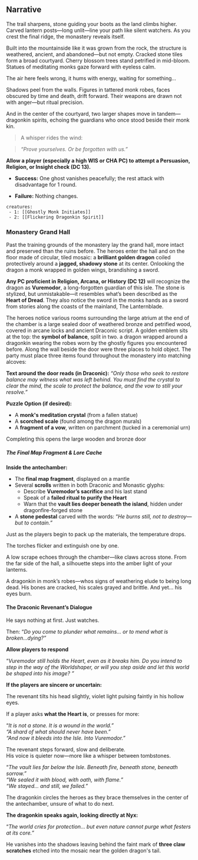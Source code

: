 ## Narrative
The trail sharpens, stone guiding your boots as the land climbs higher. Carved lantern posts—long unlit—line your path like silent watchers. As you crest the final ridge, the monastery reveals itself.

Built into the mountainside like it was grown from the rock, the structure is weathered, ancient, and abandoned—but not empty. Cracked stone tiles form a broad courtyard. Cherry blossom trees stand petrified in mid-bloom. Statues of meditating monks gaze forward with eyeless calm.

The air here feels wrong, it hums with energy, waiting for something...

Shadows peel from the walls. Figures in tattered monk robes, faces obscured by time and death, drift forward. Their weapons are drawn not with anger—but ritual precision.

And in the center of the courtyard, two larger shapes move in tandem—dragonkin spirits, echoing the guardians who once stood beside their monk kin.

> A whisper rides the wind:

> _“Prove yourselves. Or be forgotten with us.”_

**Allow a player (especially a high WIS or CHA PC) to attempt a Persuasion, Religion, or Insight check (DC 13).**

- **Success:** One ghost vanishes peacefully; the rest attack with disadvantage for 1 round.
    
- **Failure:** Nothing changes.

```encounter
creatures:
 - 1: [[Ghostly Monk Initiates]]
 - 2: [[Flickering Dragonkin Spirit]]
```

### Monastery Grand Hall
Past the training grounds of the monastery lay the grand hall, more intact and preserved than the ruins before. The heroes enter the hall and on the floor made of circular, tiled mosaic: a **brilliant golden dragon** coiled protectively around a **jagged, shadowy stone** at its center. Onlooking the dragon a monk wrapped in golden wings, brandishing a sword.

**Any PC proficient in Religion, Arcana, or History (DC 12)** will recognize the dragon as **Vuremodor**, a long-forgotten guardian of this isle. The stone is stylized, but unmistakable—it resembles what’s been described as the **Heart of Dread**. They also notice the sword in the monks hands as a sword from stories along the coasts of the mainland, The Lanternblade.

The heroes notice various rooms surrounding the large atrium at the end of the chamber is a large sealed door of weathered bronze and petrified wood, covered in arcane locks and ancient Draconic script. A golden emblem sits at the top: the **symbol of balance**, split in two. a dragon wrapped around a dragonkin wearing the robes worn by the ghostly figures you encountered before. Along the wall beside the door were three places to hold object. The party must place three items found throughout the monastery into matching alcoves:

**Text around the door reads (in Draconic):**
_“Only those who seek to restore balance may witness what was left behind. You must find the crystal to clear the mind, the scale to protect the balance, and the vow to still your resolve.”_

**Puzzle Option (if desired):**
- A **monk's meditation crystal** (from a fallen statue)
- A **scorched scale** (found among the dragon murals)
- A **fragment of a vow**, written on parchment (tucked in a ceremonial urn)

Completing this opens the large wooden and bronze door

##### The Final Map Fragment & Lore Cache

**Inside the antechamber:**

- The **final map fragment**, displayed on a mantle
- Several **scrolls** written in both Draconic and Monastic glyphs:
    - Describe **Vuremodor’s sacrifice** and his last stand
    - Speak of a **failed ritual to purify the Heart**
    - Warn that the **vault lies deeper beneath the island**, hidden under dragonfire-forged stone
- A **stone pedestal** carved with the words:
“_He burns still, not to destroy—but to contain.”_

Just as the players begin to pack up the materials, the temperature drops.

The torches flicker and extinguish one by one.

A low scrape echoes through the chamber—like claws across stone. From the far side of the hall, a silhouette steps into the amber light of your lanterns.

A dragonkin in monk’s robes—whos signs of weathering elude to being long dead. His bones are cracked, his scales grayed and brittle. And yet... his eyes burn.

  

#### The Draconic Revenant’s Dialogue

He says nothing at first. Just watches.

Then:
“_Do you come to plunder what remains... or to mend what is broken...dying?”_

**Allow players to respond**

“_Vuremodor still holds the Heart, even as it breaks him. Do you intend to step in the way of the Worldshaper, or will you step aside and let this world be shaped into his image? ”_

**If the players are sincere or uncertain:**

The revenant tilts his head slightly, violet light pulsing faintly in his hollow eyes.

If a player asks **what the Heart is**, or presses for more:

“_It is not a stone. It is a wound in the world.”_  
_“A shard of what should never have been.”_  
_“And now it bleeds into the Isle. Into Vuremodor.”_

The revenant steps forward, slow and deliberate.  
His voice is quieter now—more like a whisper between tombstones.

“_The vault lies far below the Isle. Beneath fire, beneath stone, beneath sorrow.”  
“We sealed it with blood, with oath, with flame.”  
“We stayed… and still, we failed.”_

The dragonkin circles the heroes as they brace themselves in the center of the antechamber, unsure of what to do next.

**The dragonkin speaks again, looking directly at Nyx:**

“_The world cries for protection... but even nature cannot purge what festers at its core.”_

He vanishes into the shadows leaving behind the faint mark of **three claw scratches** etched into the mosaic near the golden dragon's tail.